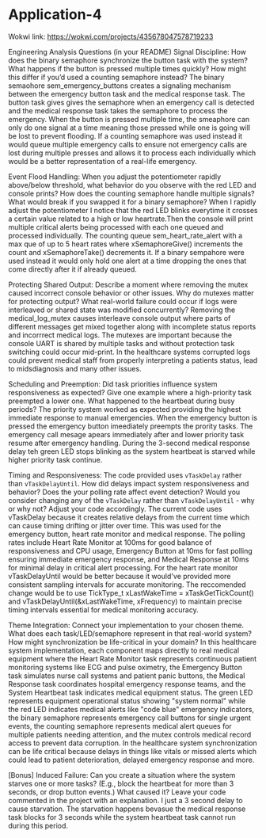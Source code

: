 # Application-4
Wokwi link: https://wokwi.com/projects/435678047578719233

Engineering Analysis Questions (in your README)
Signal Discipline: How does the binary semaphore synchronize the button task with the system? What happens if the button is pressed multiple times quickly? How might this differ if you’d used a counting semaphore instead?
The binary semaohore sem_emergency_buttons creates a signaling mechanism between the emergency button task and the medical response task. The button task gives gives the semaphore when an emergency call is detected and the medical response task takes the semaphore to process the emergency. When the button is pressed multiple time, the smeaphore can only do one signal at a time meaning those pressed while one is going will be lost to prevent flooding. If a counting semaphore was used instead it would queue multiple emergency calls to ensure not emergency calls are lost during multiple presses and allows it to process each individually which would be a better representation of a real-life emergency. 

Event Flood Handling: When you adjust the potentiometer rapidly above/below threshold, what behavior do you observe with the red LED and console prints? How does the counting semaphore handle multiple signals? What would break if you swapped it for a binary semaphore?
When I rapidly adjust the potentiometer I notice that the red LED blinks everytime it crosses a certain value related to a high or low heartrate.Then the console will print multiple critical alerts being processed with each one queued and processed individually. The counting queue sem_heart_rate_alert with a max que of up to 5 heart rates where xSemaphoreGive() increments the count and xSemaphoreTake() decrements it. If a binary sempahore were used instead it would only hold one alert at a time dropping the ones that come directly after it if already queued. 

Protecting Shared Output: Describe a moment where removing the mutex caused incorrect console behavior or other issues. Why do mutexes matter for protecting output? What real-world failure could occur if logs were interleaved or shared state was modified concurrently?
Removing the medical_log_mutex causes interleave console output where parts of different messages get mixed together along with incomplete status reports and incorrrect medical logs. The mutexes are important because the console UART is shared by multiple tasks and without protection task switching could occur mid-print. In the healthcare systems corrupted logs could prevent medical staff from properly interpreting a patients status, lead to midsdiagnosis and many other issues. 

Scheduling and Preemption: Did task priorities influence system responsiveness as expected? Give one example where a high-priority task preempted a lower one. What happened to the heartbeat during busy periods?
The priority system worked as expected providing the highest immediate response to manual emergencies. When the emergency button is pressed the emergency button imeediately preempts the prority tasks. The emergency call mesage apears immediately after and lower priority task resume after emergency handling. During the 3-second medical response delay teh green LED stops blinking as the system heartbeat is starved while higher priority task continue.

Timing and Responsiveness: The code provided uses `vTaskDelay` rather than `vTaskDelayUntil`. How did delays impact system responsiveness and behavior? Does the your polling rate affect event detection? Would you consider changing any of the `vTaskDelay` rather than `vTaskDelayUntil` - why or why not? Adjust your code accordingly.
The current code uses vTaskDelay because it creates relative delays from the current time which can cause timing drifting or jitter over time. This was used for the emergency button, heart rate monitor and medical response. The polling rates include Heart Rate Monitor at 100ms for good balance of responsiveness and CPU usage, Emergency Button at 10ms for fast polling ensuring immediate emergency response, and Medical Response at 10ms for minimal delay in critical alert processing. For the heart rate monitor vTaskDelayUntil would be better because it would've provided more consistent sampling intervals for accurate monitoring. The reccomended change would be to use TickType_t xLastWakeTime = xTaskGetTickCount() and vTaskDelayUntil(&xLastWakeTime, xFrequency) to maintain precise timing intervals essential for medical monitoring accuracy.

Theme Integration: Connect your implementation to your chosen theme. What does each task/LED/semaphore represent in that real-world system? How might synchronization be life-critical in your domain?
In this healthcare system implementation, each component maps directly to real medical equipment where the Heart Rate Monitor task represents continuous patient monitoring systems like ECG and pulse oximetry, the Emergency Button task simulates nurse call systems and patient panic buttons, the Medical Response task coordinates hospital emergency response teams, and the System Heartbeat task indicates medical equipment status. The green LED represents equipment operational status showing "system normal" while the red LED indicates medical alerts like "code blue" emergency indicators, the binary semaphore represents emergency call buttons for single urgent events, the counting semaphore represents medical alert queues for multiple patients needing attention, and the mutex controls medical record access to prevent data corruption. In the healthcare system synchronization can be life critical because delays in things like vitals or missed alerts which could lead to patient deterioration, delayed emergency response and more. 

[Bonus] Induced Failure: Can you create a situation where the system starves one or more tasks? (E.g., block the heartbeat for more than 3 seconds, or drop button events.) What caused it? Leave your code commented in the project with an explanation.
I just a 3 second delay to cause starvation. The starvation happens bevasue the medical response task blocks for 3 seconds while the system heartbeat task cannot run during this period. 
